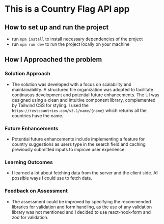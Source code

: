 # This is a Country Flag API app


## How to set up and run the project

* run `npm install` to install necessary dependencies of the project
* run `npm run dev` to run the project locally on your machine

## How I Approached the problem

### Solution Approach
* The solution was developed with a focus on scalability and maintainability. A structured file organization was adopted to facilitate continuous development and potential future enhancements. The UI was designed using a clean and intuitive component library, complemented by Tailwind CSS for styling. I used the `https://restcountries.com/v3.1/name/{name}` which returns all the countries have the name.

### Future Enhancements
* Potential future enhancements include implementing a feature for country suggestions as users type in the search field and caching previously submitted inputs to improve user experience.


### Learning Outcomes
* I learned a lot about fetching data from the server and the client side. All possible ways I could use to fetch data.


### Feedback on Assessment
* The assessment could be improved by specifying the recommended libraries for validation and form handling, as the use of any validation library was not mentioned and I decided to use react-hook-form and zod for validation.